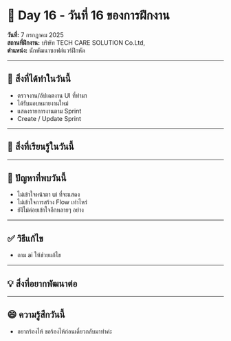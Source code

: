 # 📅 Day 16 - วันที่ 16 ของการฝึกงาน
**วันที่:** 7 กรกฎาคม 2025  
**สถานที่ฝึกงาน:** บริษัท TECH CARE SOLUTION Co.Ltd,  
**ตำแหน่ง:** นักพัฒนาซอฟต์แวร์ฝึกหัด


---

## 📝 สิ่งที่ได้ทำในวันนี้
- ตรวจงาน/อัปเดตงาน UI ที่ทำมา
- ได้รับมอบหมายงานใหม่
- แสดงรายการงานตาม Sprint
- Create / Update Sprint

  


---

## 🎯 สิ่งที่เรียนรู้ในวันนี้





---

## 🤔 ปัญหาที่พบวันนี้
- ไม่เข้าใจหน้าตา ui ที่จะแสดง
- ไม่เข้าใจการสร้าง Flow เท่าไหร่
- ยังัไม่ค่อยเข้าใจอีกหลายๆ อย่าง




---

## ✅ วิธีแก้ไข
- ถาม ai ให้ช่วยแก้ไข





---

## 💡 สิ่งที่อยากพัฒนาต่อ




---

## 😄 ความรู้สึกวันนี้
- อยากร้องไห้ ขอร้องไห้ก่อนเดี๋ยวกลับมาทำค่ะ

